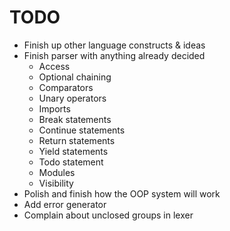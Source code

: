 # TODO
- Finish up other language constructs & ideas
- Finish parser with anything already decided
    - Access
    - Optional chaining
    - Comparators
    - Unary operators
    - Imports
    - Break statements
    - Continue statements
    - Return statements
    - Yield statements
    - Todo statement
    - Modules
    - Visibility
- Polish and finish how the OOP system will work
- Add error generator
- Complain about unclosed groups in lexer